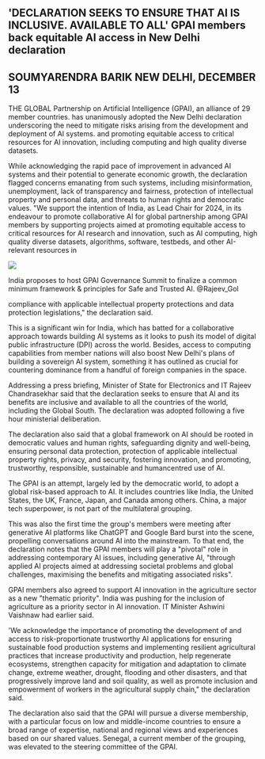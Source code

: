 ## 'DECLARATION SEEKS TO ENSURE THAT AI IS INCLUSIVE. AVAILABLE TO ALL' **GPAI members back equitable AI** access in New Delhi declaration

## SOUMYARENDRA BARIK NEW DELHI, DECEMBER 13

THE GLOBAL Partnership on Artificial Intelligence (GPAI), an alliance of 29 member countries. has unanimously adopted the New Delhi declaration underscoring the need to mitigate risks arising from the development and deployment of AI systems. and promoting equitable access to critical resources for AI innovation, including computing and high quality diverse datasets.

While acknowledging the rapid pace of improvement in advanced AI systems and their potential to generate economic growth, the declaration flagged concerns emanating from such systems, including misinformation, unemployment, lack of transparency and fairness, protection of intellectual property and personal data, and threats to human rights and democratic values. "We support the intention of India, as Lead Chair for 2024, in its endeavour to promote collaborative AI for global partnership among GPAI members by supporting projects aimed at promoting equitable access to critical resources for AI research and innovation, such as AI computing, high quality diverse datasets, algorithms, software, testbeds, and other AI-relevant resources in

![](_page_0_Picture_4.jpeg)

India proposes to host GPAI Governance Summit to finalize a common minimum framework & principles for Safe and Trusted AI. @Rajeev\_Gol

compliance with applicable intellectual property protections and data protection legislations," the declaration said.

This is a significant win for India, which has batted for a collaborative approach towards building AI systems as it looks to push its model of digital public infrastructure (DPI) across the world. Besides, access to computing capabilities from member nations will also boost New Delhi's plans of building a sovereign AI system, something it has outlined as crucial for countering dominance from a handful of foreign companies in the space.

Addressing a press briefing, Minister of State for Electronics and IT Rajeev Chandrasekhar said that the declaration seeks to ensure that AI and its benefits are inclusive and available to all the countries of the world, including the Global South. The declaration was adopted following a five hour ministerial deliberation.

The declaration also said that a global framework on AI should be rooted in democratic values and human rights, safeguarding dignity and well-being, ensuring personal data protection, protection of applicable intellectual property rights, privacy, and security, fostering innovation, and promoting, trustworthy, responsible, sustainable and humancentred use of AI.

The GPAI is an attempt, largely led by the democratic world, to adopt a global risk-based approach to AI. It includes countries like India, the United States, the UK, France, Japan, and Canada among others. China, a major tech superpower, is not part of the multilateral grouping.

This was also the first time the group's members were meeting after generative AI platforms like ChatGPT and Google Bard burst into the scene, propelling conversations around AI into the mainstream. To that end, the declaration notes that the GPAI members will play a "pivotal" role in addressing contemporary AI issues, including generative AI, "through applied AI projects aimed at addressing societal problems and global challenges, maximising the benefits and mitigating associated risks".

GPAI members also agreed to support AI innovation in the agriculture sector as a new "thematic priority". India was pushing for the inclusion of agriculture as a priority sector in Al innovation. IT Minister Ashwini Vaishnaw had earlier said.

'We acknowledge the importance of promoting the development of and access to risk-proportionate trustworthy AI applications for ensuring sustainable food production systems and implementing resilient agricultural practices that increase productivity and production, help regenerate ecosystems, strengthen capacity for mitigation and adaptation to climate change, extreme weather, drought, flooding and other disasters, and that progressively improve land and soil quality, as well as promote inclusion and empowerment of workers in the agricultural supply chain," the declaration said.

The declaration also said that the GPAI will pursue a diverse membership, with a particular focus on low and middle-income countries to ensure a broad range of expertise, national and regional views and experiences based on our shared values. Senegal, a current member of the grouping, was elevated to the steering committee of the GPAI.